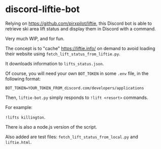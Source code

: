 # discord-liftie-bot
Relying on https://github.com/pirxpilot/liftie, this Discord bot is able to retrieve ski area lift status and display them in Discord with a command.

Very much WIP, and for fun.

The concept is to "cache" https://liftie.info/ on demand to avoid loading their website using `fetch_lift_status_from_liftie.py`.

It downloads information to `lifts_status.json`.

Of course, you will need your own `BOT_TOKEN` in some `.env` file, in the following format:
```
BOT_TOKEN=YOUR_TOKEN_FROM_discord.com/developers/applications
```

Then, `liftie-bot.py` simply responds to `!lift <resort>` commands.

For example:

`!lifts killington`.

There is also a node.js version of the script.

Also added are test files:
`fetch_lift_status_from_local.py` and `liftie.html`.